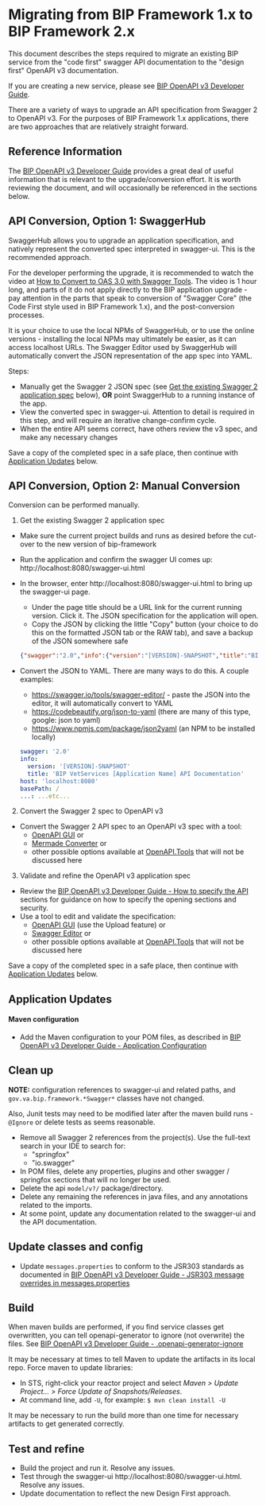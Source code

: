# Migrating from BIP Framework 1.x to BIP Framework 2.x

This document describes the steps required to migrate an existing BIP service from the "code first" swagger API documentation to the "design first" OpenAPI v3 documentation.

If you are creating a new service, please see [BIP OpenAPI v3 Developer Guide](./openapi-v3-developer-guide.md).

There are a variety of ways to upgrade an API specification from Swagger 2 to OpenAPI v3. For the purposes of BIP Framework 1.x applications, there are two approaches that are relatively straight forward.

## Reference Information

The [BIP OpenAPI v3 Developer Guide](./openapi-v3-developer-guide) provides a great deal of useful information that is relevant to the upgrade/conversion effort. It is worth reviewing the document, and will occasionally be referenced in the sections below.

## API Conversion, Option 1: SwaggerHub

SwaggerHub allows you to upgrade an application specification, and natively represent the converted spec interpreted in swagger-ui. This is the recommended approach.

For the developer performing the upgrade, it is recommended to watch the video at [How to Convert to OAS 3.0 with Swagger Tools](https://swagger.io/resources/webinars/convert-api-to-oas-3-with-swagger-tools/). The video is 1 hour long, and parts of it do not apply directly to the BIP application upgrade - pay attention in the parts that speak to conversion of "Swagger Core" (the Code First style used in BIP Framework 1.x), and the post-conversion processes.

It is your choice to use the local NPMs of SwaggerHub, or to use the online versions - installing the local NPMs may ultimately be easier, as it can access localhost URLs. The Swagger Editor used by SwaggerHub will automatically convert the JSON representation of the app spec into YAML.

Steps:
- Manually get the Swagger 2 JSON spec (see [Get the existing Swagger 2 application spec](#Get-the-existing-Swagger-2-application-spec) below), **OR** point SwaggerHub to a running instance of the app.
- View the converted spec in swagger-ui. Attention to detail is required in this step, and will require an iterative change-confirm cycle.
- When the entire API seems correct, have others review the v3 spec, and make any necessary changes

Save a copy of the completed spec in a safe place, then continue with [Application Updates](#Application-Updates) below.

## API Conversion, Option 2: Manual Conversion

Conversion can be performed manually.

1. Get the existing Swagger 2 application spec
- Make sure the current project builds and runs as desired before the cut-over to the new version of bip-framework
- Run the application and confirm the swagger UI comes up: http://localhost:8080/swagger-ui.html
- In the browser, enter http://localhost:8080/swagger-ui.html to bring up the swagger-ui page.
	- Under the page title should be a URL link for the current running version. Click it. The JSON specification for the application will open.
	- Copy the JSON by clicking the little "Copy" button (your choice to do this on the formatted JSON tab or the RAW tab), and save a backup of the JSON somewhere safe

	```json
	{"swagger":"2.0","info":{"version":"[VERSION]-SNAPSHOT","title":"BIP VetServices [Application Name] API Documentation"},"host":"localhost:8080","basePath":"/","...":"...etc..."}
	```

- Convert the JSON to YAML. There are many ways to do this. A couple examples:
	- https://swagger.io/tools/swagger-editor/ - paste the JSON into the editor, it will automatically convert to YAML
	- https://codebeautify.org/json-to-yaml (there are many of this type, google: json to yaml)
	- https://www.npmjs.com/package/json2yaml (an NPM to be installed locally)

	```yaml
	swagger: '2.0'
	info:
	  version: '[VERSION]-SNAPSHOT'
	  title: 'BIP VetServices [Application Name] API Documentation'
	host: 'localhost:8080'
	basePath: /
	...: ...etc...
	```
2. Convert the Swagger 2 spec to OpenAPI v3

- Convert the Swagger 2 API spec to an OpenAPI v3 spec with a tool:
	- [OpenAPI GUI](https://mermade.github.io/openapi-gui/) or
	- [Mermade Converter](https://mermade.org.uk/openapi-converter) or
	- other possible options available at [OpenAPI.Tools](https://openapi.tools/) that will not be discussed here

3. Validate and refine the OpenAPI v3 application spec

- Review the [BIP OpenAPI v3 Developer Guide - How to specify the API](./openapi-v3-developer-guide.md#How-to-specify-the-API) sections for guidance on how to specify the opening sections and security.
- Use a tool to edit and validate the specification:
	- [OpenAPI GUI](https://mermade.github.io/openapi-gui/) (use the Upload feature) or
	- [Swagger Editor](https://github.com/swagger-api/swagger-editor) or
	- other possible options available at [OpenAPI.Tools](https://openapi.tools/) that will not be discussed here

Save a copy of the completed spec in a safe place, then continue with [Application Updates](#Application-Updates) below.

## Application Updates

#### Maven configuration

- Add the Maven configuration to your POM files, as described in [BIP OpenAPI v3 Developer Guide - Application Configuration](./openapi-v3-developer-guide.md#Application-Configuration)

## Clean up

**NOTE:** configuration references to swagger-ui and related paths, and `gov.va.bip.framework.*Swagger*` classes have not changed.

Also, Junit tests may need to be modified later after the maven build runs - `@Ignore` or delete tests as seems reasonable.

- Remove all Swagger 2 references from the project(s). Use the full-text search in your IDE to search for:
	- "springfox"
	- "io.swagger"
- In POM files, delete any properties, plugins and other swagger / springfox sections that will no longer be used.
- Delete the api `model/v?/` package/directory.
- Delete any remaining the references in java files, and any annotations related to the imports.
- At some point, update any documentation related to the swagger-ui and the API documentation.

## Update classes and config

- Update `messages.properties` to conform to the JSR303 standards as documented in [BIP OpenAPI v3 Developer Guide - JSR303 message overrides in messages.properties](./openapi-v3-developer-guide.md#jsr303-message-overrides-in-messagesproperties)

## Build

When maven builds are performed, if you find service classes get overwritten, you can tell openapi-generator to ignore (not overwrite) the files. See [BIP OpenAPI v3 Developer Guide - .openapi-generator-ignore](./openapi-v3-developer-guide.md#openapi-generator-ignore)

It may be necessary at times to tell Maven to update the artifacts in its local repo. Force maven to update libraries:
- In STS, right-click your reactor project and select _Maven > Update Project... > Force Update of Snapshots/Releases_.
- At command line, add `-U`, for example: `$ mvn clean install -U`

It may be necessary to run the build more than one time for necessary artifacts to get generated correctly.

## Test and refine

- Build the project and run it. Resolve any issues.
- Test through the swagger-ui http://localhost:8080/swagger-ui.html. Resolve any issues.
- Update documentation to reflect the new Design First approach.
